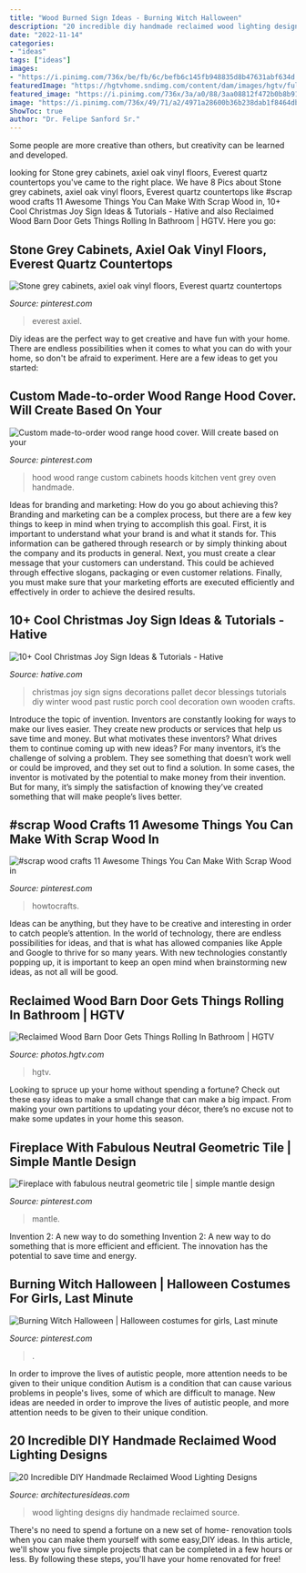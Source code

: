 ```yaml
---
title: "Wood Burned Sign Ideas - Burning Witch Halloween"
description: "20 incredible diy handmade reclaimed wood lighting designs"
date: "2022-11-14"
categories:
- "ideas"
tags: ["ideas"]
images:
- "https://i.pinimg.com/736x/be/fb/6c/befb6c145fb948835d8b47631abf634d.jpg"
featuredImage: "https://hgtvhome.sndimg.com/content/dam/images/hgtv/fullset/2015/8/13/0/Pure-Design-Interiors_Rosenberg-Residence_10.jpg.rend.hgtvcom.616.924.suffix/1439484732191.jpeg"
featured_image: "https://i.pinimg.com/736x/3a/a0/88/3aa08812f472b0b8b91c9b4e7573778e.jpg"
image: "https://i.pinimg.com/736x/49/71/a2/4971a28600b36b238dab1f8464dbf635.jpg"
ShowToc: true
author: "Dr. Felipe Sanford Sr."
---
```



Some people are more creative than others, but creativity can be learned and developed.

	

		
looking for Stone grey cabinets, axiel oak vinyl floors, Everest quartz countertops you've came to the right place. We have 8 Pics about Stone grey cabinets, axiel oak vinyl floors, Everest quartz countertops like #scrap wood crafts 11 Awesome Things You Can Make With Scrap Wood in, 10+ Cool Christmas Joy Sign Ideas &amp; Tutorials - Hative and also Reclaimed Wood Barn Door Gets Things Rolling In Bathroom | HGTV. Here you go:
		
    
## Stone Grey Cabinets, Axiel Oak Vinyl Floors, Everest Quartz Countertops

<img loading=lazy src="https://i.pinimg.com/736x/b9/ad/e6/b9ade6b7dcadab7adeebcdabe5fb224f.jpg" onerror="this.onerror=null;this.src='https://tse1.mm.bing.net/th?id=OIP.0KFV3Fw74pExkwOi160oRAHaJ3&amp;pid=15.1';" alt="Stone grey cabinets, axiel oak vinyl floors, Everest quartz countertops">

_Source: pinterest.com_

>everest axiel. 

	

Diy ideas are the perfect way to get creative and have fun with your home. There are endless possibilities when it comes to what you can do with your home, so don't be afraid to experiment. Here are a few ideas to get you started:

    
## Custom Made-to-order Wood Range Hood Cover. Will Create Based On Your

<img loading=lazy src="https://i.pinimg.com/736x/3a/a0/88/3aa08812f472b0b8b91c9b4e7573778e.jpg" onerror="this.onerror=null;this.src='https://tse1.mm.bing.net/th?id=OIP.KqzsPiMWptDHdW9-yfN73AHaJ4&amp;pid=15.1';" alt="Custom made-to-order wood range hood cover. Will create based on your">

_Source: pinterest.com_

>hood wood range custom cabinets hoods kitchen vent grey oven handmade. 

	

Ideas for branding and marketing: How do you go about achieving this?
Branding and marketing can be a complex process, but there are a few key things to keep in mind when trying to accomplish this goal. First, it is important to understand what your brand is and what it stands for. This information can be gathered through research or by simply thinking about the company and its products in general. Next, you must create a clear message that your customers can understand. This could be achieved through effective slogans, packaging or even customer relations. Finally, you must make sure that your marketing efforts are executed efficiently and effectively in order to achieve the desired results.

    
## 10+ Cool Christmas Joy Sign Ideas &amp; Tutorials - Hative

<img loading=lazy src="https://hative.com/wp-content/uploads/2014/09/christmas-joy-sign/10-christmas-joy-sign-ideas-and-tutorials.jpg" onerror="this.onerror=null;this.src='https://tse2.mm.bing.net/th?id=OIP.l2F_ERFExURqzRMtj-SSXQHaJ4&amp;pid=15.1';" alt="10+ Cool Christmas Joy Sign Ideas &amp; Tutorials - Hative">

_Source: hative.com_

>christmas joy sign signs decorations pallet decor blessings tutorials diy winter wood past rustic porch cool decoration own wooden crafts. 

	

Introduce the topic of invention.
Inventors are constantly looking for ways to make our lives easier. They create new products or services that help us save time and money. But what motivates these inventors? What drives them to continue coming up with new ideas?
For many inventors, it’s the challenge of solving a problem. They see something that doesn’t work well or could be improved, and they set out to find a solution. In some cases, the inventor is motivated by the potential to make money from their invention. But for many, it’s simply the satisfaction of knowing they’ve created something that will make people’s lives better.

    
## #scrap Wood Crafts 11 Awesome Things You Can Make With Scrap Wood In

<img loading=lazy src="https://i.pinimg.com/736x/f6/3b/c7/f63bc7421049a8ec1462d3d3944c56bf.jpg" onerror="this.onerror=null;this.src='https://tse4.mm.bing.net/th?id=OIP.NH8AGUVzbawY5MXbQcZugwHaMl&amp;pid=15.1';" alt="#scrap wood crafts 11 Awesome Things You Can Make With Scrap Wood in">

_Source: pinterest.com_

>howtocrafts. 

	

Ideas can be anything, but they have to be creative and interesting in order to catch people’s attention. In the world of technology, there are endless possibilities for ideas, and that is what has allowed companies like Apple and Google to thrive for so many years. With new technologies constantly popping up, it is important to keep an open mind when brainstorming new ideas, as not all will be good.

    
## Reclaimed Wood Barn Door Gets Things Rolling In Bathroom | HGTV

<img loading=lazy src="https://hgtvhome.sndimg.com/content/dam/images/hgtv/fullset/2015/8/13/0/Pure-Design-Interiors_Rosenberg-Residence_10.jpg.rend.hgtvcom.616.924.suffix/1439484732191.jpeg" onerror="this.onerror=null;this.src='https://tse1.mm.bing.net/th?id=OIP.Gn5J3duhWD01IgkDzv1UHwHaLH&amp;pid=15.1';" alt="Reclaimed Wood Barn Door Gets Things Rolling In Bathroom | HGTV">

_Source: photos.hgtv.com_

>hgtv. 

	

Looking to spruce up your home without spending a fortune? Check out these easy ideas to make a small change that can make a big impact. From making your own partitions to updating your décor, there’s no excuse not to make some updates in your home this season.

    
## Fireplace With Fabulous Neutral Geometric Tile | Simple Mantle Design

<img loading=lazy src="https://i.pinimg.com/736x/be/fb/6c/befb6c145fb948835d8b47631abf634d.jpg" onerror="this.onerror=null;this.src='https://tse3.mm.bing.net/th?id=OIP.qoe0KN9KUPkoRpv-C3HIbgHaKn&amp;pid=15.1';" alt="Fireplace with fabulous neutral geometric tile | simple mantle design">

_Source: pinterest.com_

>mantle. 

	

Invention 2: A new way to do something
Invention 2: A new way to do something that is more efficient and efficient. The innovation has the potential to save time and energy.

    
## Burning Witch Halloween | Halloween Costumes For Girls, Last Minute

<img loading=lazy src="https://i.pinimg.com/736x/49/71/a2/4971a28600b36b238dab1f8464dbf635.jpg" onerror="this.onerror=null;this.src='https://tse2.mm.bing.net/th?id=OIP.-5wLQd0_9sPfGPYDW_BaIQHaJ4&amp;pid=15.1';" alt="Burning Witch Halloween | Halloween costumes for girls, Last minute">

_Source: pinterest.com_

>. 

	

In order to improve the lives of autistic people, more attention needs to be given to their unique condition
Autism is a condition that can cause various problems in people's lives, some of which are difficult to manage. New ideas are needed in order to improve the lives of autistic people, and more attention needs to be given to their unique condition.

    
## 20 Incredible DIY Handmade Reclaimed Wood Lighting Designs

<img loading=lazy src="http://architecturesideas.com/wp-content/uploads/2017/06/13-37.jpg" onerror="this.onerror=null;this.src='https://tse2.mm.bing.net/th?id=OIP.89jjFwu0quWrp30Y4y1RxQD6D6&amp;pid=15.1';" alt="20 Incredible DIY Handmade Reclaimed Wood Lighting Designs">

_Source: architecturesideas.com_

>wood lighting designs diy handmade reclaimed source. 

	

There's no need to spend a fortune on a new set of home- renovation tools when you can make them yourself with some easy,DIY ideas. In this article, we'll show you five simple projects that can be completed in a few hours or less. By following these steps, you'll have your home renovated for free!

